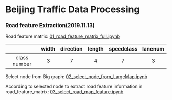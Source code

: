 # Beijing Traffic Data Processing

### Road feature Extraction(2019.11.13)

Road feature matrix: [01_road_feature_matrix_full.ipynb](https://github.com/RobinLu1209/STGCN/blob/master/beijing_traffic/01_road_feature_matrix_full.ipynb)

&nbsp;|width | direction | length | speedclass | lanenum
:-:|:-:|:-:|:-:|:-:|:-:
class number | 3 | 7 | 4 | 7 | 3

Select node from Big graph: [02_select_node_from_LargeMap.ipynb](https://github.com/RobinLu1209/STGCN/blob/master/beijing_traffic/02_select_node_from_LargeMap.ipynb)

According to selected node to extract road feature information in road_feature_matrix: [03_select_road_map_feature.ipynb](https://github.com/RobinLu1209/STGCN/blob/master/beijing_traffic/03_select_road_map_feature.ipynb)


